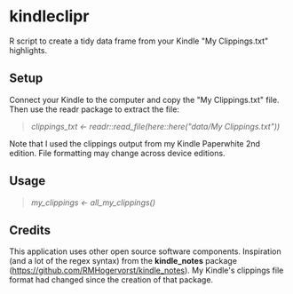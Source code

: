 # kindleclipr
R script to create a tidy data frame from your Kindle "My Clippings.txt" highlights.


## Setup
Connect your Kindle to the computer and copy the "My Clippings.txt" file. Then use the readr package to extract the file:

> *clippings_txt <- readr::read_file(here::here("data/My Clippings.txt"))*

Note that I used the clippings output from my Kindle Paperwhite 2nd edition. File formatting may change across device editions.


## Usage

> *my_clippings <- all_my_clippings()*


## Credits

This application uses other open source software components. Inspiration (and a lot of the regex syntax) from the **kindle_notes** package (https://github.com/RMHogervorst/kindle_notes). My Kindle's clippings file format had changed since the creation of that package.
